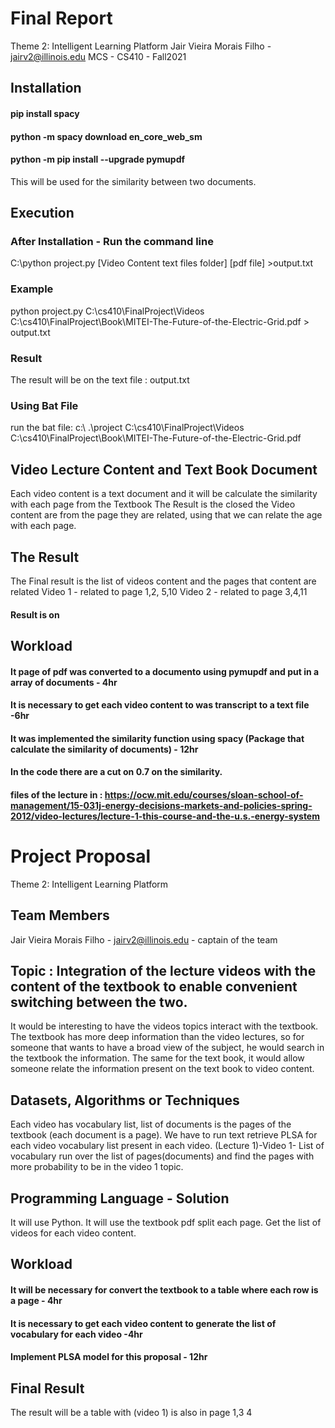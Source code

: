 
# Final Report
Theme 2: Intelligent Learning Platform
Jair Vieira Morais Filho - jairv2@illinois.edu
MCS - CS410 - Fall2021

## Installation
  #### pip install spacy
  #### python -m spacy download en_core_web_sm
  #### python -m pip install --upgrade pymupdf
  This will be used for the similarity between two documents.

## Execution 
  ### After Installation - Run the command line
  C:\python project.py [Video Content text files folder] [pdf file] >output.txt 
  ### Example
   python project.py C:\cs410\FinalProject\Videos C:\cs410\FinalProject\Book\MITEI-The-Future-of-the-Electric-Grid.pdf > output.txt
  ### Result
  The result will be on the text file : output.txt
  ### Using Bat File
  run the bat file: c:\ .\project C:\cs410\FinalProject\Videos C:\cs410\FinalProject\Book\MITEI-The-Future-of-the-Electric-Grid.pdf

## Video Lecture Content and Text Book Document 
  Each video content is a text document and it will be calculate the similarity with each page from the Textbook
  The Result is the closed the Video content are from the page they are related, using that we can relate the age with each page.
## The Result
  The Final result is the list of videos content and the pages that content are related
  Video 1 - related to page 1,2, 5,10
  Video 2 - related to page 3,4,11
  #### Result is on 
## Workload
#### It page of pdf was converted to a documento using pymupdf and put in a array of documents - 4hr
#### It is necessary to get each video content to was transcript to a text file -6hr
#### It was implemented the similarity function using spacy (Package that calculate the similarity of documents) - 12hr
#### In the code there are a cut on 0.7 on the similarity.
#### files of the lecture in : https://ocw.mit.edu/courses/sloan-school-of-management/15-031j-energy-decisions-markets-and-policies-spring-2012/video-lectures/lecture-1-this-course-and-the-u.s.-energy-system

# Project Proposal
Theme 2: Intelligent Learning Platform

## Team Members 
Jair Vieira Morais Filho - jairv2@illinois.edu - captain of the team

## Topic : Integration of the lecture videos with the content of the textbook to enable convenient switching between the two.
It would be interesting to have the videos topics interact with the textbook. The textbook has more deep information than the video lectures, so for someone that wants to have a broad view of the subject, he would search in the textbook the information. The same for the text book, it would allow someone relate the information present on the text book to video content.

## Datasets, Algorithms or Techniques
Each video has vocabulary list, list of documents is the pages of the textbook (each document is a page). We have to run text retrieve PLSA for each video vocabulary list present in each video. 
(Lecture 1)-Video 1- List of vocabulary run over the list of pages(documents) and find the pages with more probability to be in the video 1 topic.

## Programming Language - Solution
It will use Python.
It will use the textbook pdf split each page. 
Get the list of videos for each video content.

## Workload
#### It will be necessary for convert the textbook to a table where each row is a page - 4hr
#### It is necessary to get each video content to generate the list of vocabulary for each video -4hr
#### Implement PLSA model for this proposal - 12hr

## Final Result
The result will be a table with (video 1) is also in page 1,3 4


  
